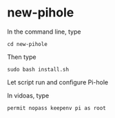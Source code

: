 # new-pihole
In the command line, type
```
cd new-pihole
```
Then type
```
sudo bash install.sh
```
Let script run and configure Pi-hole

In vidoas, type
```
permit nopass keepenv pi as root
```
